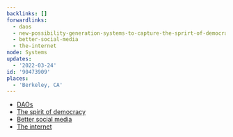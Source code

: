 ```yaml
---
backlinks: []
forwardlinks:
  - daos
  - new-possibility-generation-systems-to-capture-the-sprirt-of-democracy
  - better-social-media
  - the-internet
node: Systems
updates:
  - '2022-03-24'
id: '90473909'
places:
  - 'Berkeley, CA'
---
```

- [DAOs](daos.md)
- [The spirit of democracy](new-possibility-generation-systems-to-capture-the-sprirt-of-democracy.md)
- [Better social media](better-social-media.md)
- [The internet](the-internet.md)
